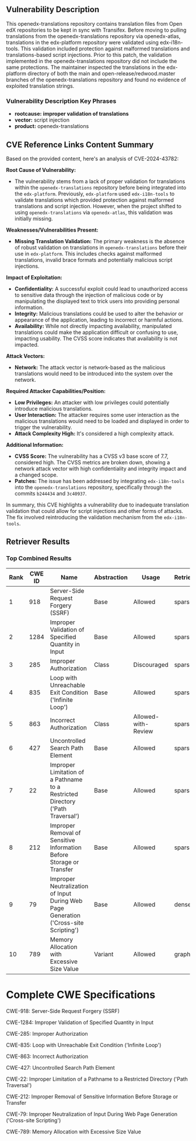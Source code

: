 ## Vulnerability Description
This openedx-translations repository contains translation files from Open edX repositories to be kept in sync with Transifex. Before moving to pulling translations from the openedx-translations repository via openedx-atlas, translations in the edx-platform repository were validated using edx-i18n-tools. This validation included protection against malformed translations and translations-based script injections. Prior to this patch, the validation implemented in the openedx-translations repository did not include the same protections. The maintainer inspected the translations in the edx-platform directory of both the main and open-release/redwood.master branches of the openedx-translations repository and found no evidence of exploited translation strings.

### Vulnerability Description Key Phrases
- **rootcause:** **improper validation of translations**
- **vector:** script injection
- **product:** openedx-translations

## CVE Reference Links Content Summary
Based on the provided content, here's an analysis of CVE-2024-43782:

**Root Cause of Vulnerability:**

- The vulnerability stems from a lack of proper validation for translations within the `openedx-translations` repository before being integrated into the `edx-platform`. Previously, `edx-platform` used `edx-i18n-tools` to validate translations which provided protection against malformed translations and script injection. However, when the project shifted to using `openedx-translations` via `openedx-atlas`, this validation was initially missing.

**Weaknesses/Vulnerabilities Present:**

- **Missing Translation Validation:** The primary weakness is the absence of robust validation on translations in `openedx-translations` before their use in `edx-platform`. This includes checks against malformed translations, invalid brace formats and potentially malicious script injections.

**Impact of Exploitation:**

- **Confidentiality:** A successful exploit could lead to unauthorized access to sensitive data through the injection of malicious code or by manipulating the displayed text to trick users into providing personal information.
- **Integrity:** Malicious translations could be used to alter the behavior or appearance of the application, leading to incorrect or harmful actions.
- **Availability:** While not directly impacting availability, manipulated translations could make the application difficult or confusing to use, impacting usability. The CVSS score indicates that availability is not impacted.

**Attack Vectors:**

- **Network:** The attack vector is network-based as the malicious translations would need to be introduced into the system over the network.

**Required Attacker Capabilities/Position:**

- **Low Privileges:** An attacker with low privileges could potentially introduce malicious translations.
- **User Interaction:** The attacker requires some user interaction as the malicious translations would need to be loaded and displayed in order to trigger the vulnerability.
- **Attack Complexity High:** It's considered a high complexity attack.

**Additional Information:**

- **CVSS Score:** The vulnerability has a CVSS v3 base score of 7.7, considered high. The CVSS metrics are broken down, showing a network attack vector with high confidentiality and integrity impact and a changed scope.
- **Patches:** The issue has been addressed by integrating `edx-i18n-tools` into the `openedx-translations` repository, specifically through the commits `b244434` and `3c40937`.

In summary, this CVE highlights a vulnerability due to inadequate translation validation that could allow for script injections and other forms of attacks. The fix involved reintroducing the validation mechanism from the `edx-i18n-tools`.

## Retriever Results

### Top Combined Results

| Rank | CWE ID | Name | Abstraction | Usage  | Retrievers | Individual Scores |
|------|--------|------|-------------|-------|------------|-------------------|
| 1 | 918 | Server-Side Request Forgery (SSRF) | Base | Allowed | sparse | 0.503 |
| 2 | 1284 | Improper Validation of Specified Quantity in Input | Base | Allowed | sparse | 0.497 |
| 3 | 285 | Improper Authorization | Class | Discouraged | sparse | 0.494 |
| 4 | 835 | Loop with Unreachable Exit Condition ('Infinite Loop') | Base | Allowed | sparse | 0.492 |
| 5 | 863 | Incorrect Authorization | Class | Allowed-with-Review | sparse | 0.489 |
| 6 | 427 | Uncontrolled Search Path Element | Base | Allowed | sparse | 0.489 |
| 7 | 22 | Improper Limitation of a Pathname to a Restricted Directory ('Path Traversal') | Base | Allowed | sparse | 0.488 |
| 8 | 212 | Improper Removal of Sensitive Information Before Storage or Transfer | Base | Allowed | sparse | 0.487 |
| 9 | 79 | Improper Neutralization of Input During Web Page Generation ('Cross-site Scripting') | Base | Allowed | dense | 0.363 |
| 10 | 789 | Memory Allocation with Excessive Size Value | Variant | Allowed | graph | 0.003 |



# Complete CWE Specifications

CWE-918: Server-Side Request Forgery (SSRF)

CWE-1284: Improper Validation of Specified Quantity in Input

CWE-285: Improper Authorization

CWE-835: Loop with Unreachable Exit Condition ('Infinite Loop')

CWE-863: Incorrect Authorization

CWE-427: Uncontrolled Search Path Element

CWE-22: Improper Limitation of a Pathname to a Restricted Directory ('Path Traversal')

CWE-212: Improper Removal of Sensitive Information Before Storage or Transfer

CWE-79: Improper Neutralization of Input During Web Page Generation ('Cross-site Scripting')

CWE-789: Memory Allocation with Excessive Size Value